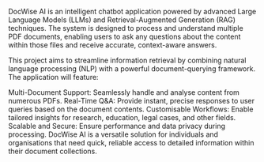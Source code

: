 
DocWise AI is an intelligent chatbot application powered by advanced Large Language Models (LLMs) and Retrieval-Augmented Generation (RAG) techniques. The system is designed to process and understand multiple PDF documents, enabling users to ask any questions about the content within those files and receive accurate, context-aware answers.

This project aims to streamline information retrieval by combining natural language processing (NLP) with a powerful document-querying framework. The application will feature:

Multi-Document Support: Seamlessly handle and analyse content from numerous PDFs.
Real-Time Q&A: Provide instant, precise responses to user queries based on the document contents.
Customisable Workflows: Enable tailored insights for research, education, legal cases, and other fields.
Scalable and Secure: Ensure performance and data privacy during processing.
DocWise AI is a versatile solution for individuals and organisations that need quick, reliable access to detailed information within their document collections.